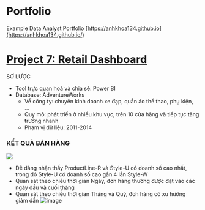 # Portfolio
Example Data Analyst Portfolio
[https://anhkhoa134.github.io](https://anhkhoa134.github.io/)
# [Project 7: Retail Dashboard](https://github.com/anhkhoa134/portfolio/tree/main/Project_7)

SƠ LƯỢC
* Tool trực quan hoá và chia sẻ: Power BI
* Database: AdventureWorks
  * Về công ty: chuyên kinh doanh xe đạp, quần áo thể thao, phụ kiện, ...
  * Quy mô: phát triển ở nhiều khu vực, trên 10 cửa hàng và tiếp tục tăng trưởng nhanh
  * Phạm vị dữ liệu: 2011-2014

### KẾT QUẢ BÁN HÀNG
![](https://github.com/anhkhoa134/portfolio/assets/108108639/9b5986bc-bc4c-4371-a662-6fbcd23127d5)
-	Dễ dàng nhận thấy ProductLine-R và Style-U có doanh số cao nhất, trong đó Style-U có doanh số cao gần 4 lần Style-W
-	Quan sát theo chiều thời gian Ngày, đơn hàng thường được đặt vào các ngày đầu và cuối tháng
-	Quan sát theo chiều thời gian Tháng và Quý, đơn hàng có xu hướng giảm dần
![image](https://github.com/anhkhoa134/portfolio/assets/108108639/b6a6b0a0-edac-47df-8965-ca55647bb271)


